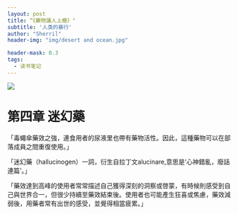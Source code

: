 ```yaml
---
layout: post
title: “《藥物讓人上癮》"
subtitle: '人类的暴行'
author: "Sherril"
header-img: "img/desert and ocean.jpg"

header-mask: 0.3
tags:
  - 读书笔记
---
```

![](https://im2.book.com.tw/image/getImage?i=https://www.books.com.tw/img/001/061/80/0010618017.jpg&v=529350db&w=1146&h=600)

# 第四章 迷幻藥

「毒蠅傘藥效之強，連食用者的尿液里也帶有藥物活性。因此，這種藥物可以在部落成員之間重復使用。」

「迷幻藥（hallucinogen）一詞，衍生自拉丁文alucinare,意思是‘心神錯亂，廢話連篇’。」

「藥效達到高峰的使用者常常描述自己獲得深刻的洞察或啓蒙，有時候則感受到自己與世界合一，但很少持續至藥效結束後。使用者也可能產生狂喜或焦慮，藥效減弱後，用藥者常有出世的感受，並覺得相當疲累。」 


